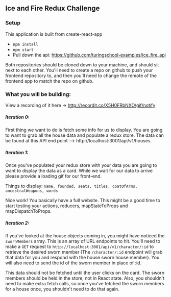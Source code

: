 ## Ice and Fire Redux Challenge

### Setup
  This application is built from create-react-app
* `npm install`
* `npm start`
* Pull down the api: https://github.com/turingschool-examples/ice_fire_api

Both repositories should be cloned down to your machine, and should sit next to
each other. You'll need to create a repo on github to push your frontend
repository to, and then you'll need to change the remote of the frontend app to
match the repo on github.

### What you will be building:

View a recording of it here -> http://recordit.co/X5H0FRbNXO/gif/notify

##### Iteration 0:  

First thing we want to do is fetch some info for us to display.
You are going to want to grab all the house data and populate a redux store. The data can be found at this API end point --> http://localhost:3001/api/v1/houses.

##### Iteration 1:

Once you've populated your redux store with your data you are going to want to display the data as a card. While we wait for our data to arrive please provide a loading gif for our front-end.

Things to display:
`name, founded, seats, titles, coatOfArms, ancestralWeapons, words`

Nice work! You basically have a full website. This might be a good time to start testing your actions, reducers, mapStateToProps and mapDispatchToProps.

##### Iteration 2:

If you've looked at the house objects coming in, you might have noticed the `swornMembers` array. This is an array of URL endpoints to hit. You'll need to make a `GET` request to `http://localhost:3001/api/v1/character/:id` to retrieve the desired sworn member (The `/character/:id` endpoint will grab that data for you and respond with the house sworn house member). You will also need to send the id of the sworn member in place of :id.

This data should not be fetched until the user clicks on the card. The sworn
members should be held in the store, not in React state. Also, you shouldn't
need to make extra fetch calls, so once you've fetched the sworn members for a
house once, you shouldn't need to do that again.
